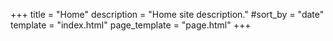 +++
title = "Home"
description = "Home site description."
#sort_by = "date"
template = "index.html"
page_template = "page.html"
+++

<!--
<div class="row justify-content-center">
	<div class="col-auto">
		<p>Resume</p>
	</div>
</div>
-->